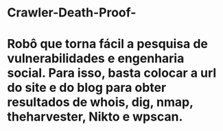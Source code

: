 # Crawler-Death-Proof-
# Robô que torna fácil a pesquisa de vulnerabilidades e engenharia social. Para isso, basta colocar a url do site e do blog para obter resultados de whois, dig, nmap, theharvester, Nikto e wpscan.
